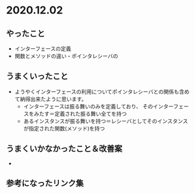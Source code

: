 # 2020.12.02

## やったこと

- インターフェースの定義
- 関数とメソッドの違い・ポインタレシーバの

## うまくいったこと

- ようやくインターフェースの利用についてポインタレシーバとの関係も含めて納得出来たように思います。
  - インターフェースは振る舞いのみを定義しており、
  そのインターフェースをみたす＝定義された振る舞い全てを持つ
  - あるインスタンスが振る舞いを持つ＝レシーバとしてそのインスタンスが指定された関数(メソッド)を持つ

## うまくいかなかったこと＆改善案

- 

## 参考になったリンク集

